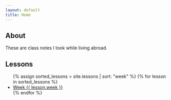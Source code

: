 ```yaml
---
layout: default
title: Home
---
```


## About

These are class notes I took while living abroad.

## Lessons

<ul>
    {% assign sorted_lessons = site.lessons | sort: "week" %}
    {% for lesson in sorted_lessons %}
        <li>
            <a href="{{ lesson.url | relative_url }}">Week {{ lesson.week }}</a>
        </li>
    {% endfor %}
</ul>
